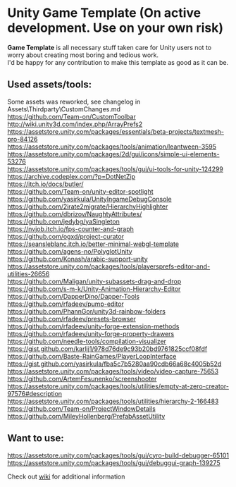# Unity Game Template (On active development. Use on your own risk)
**Game Template** is all necessary stuff taken care for Unity users not to worry about creating most boring and tedious work.  
I'd be happy for any contribution to make this template as good as it can be.  

## Used assets/tools:
 Some assets was reworked, see changelog in Assets\Thirdparty\CustomChanges.md  
 https://github.com/Team-on/CustomToolbar  
 http://wiki.unity3d.com/index.php/ArrayPrefs2  
 https://assetstore.unity.com/packages/essentials/beta-projects/textmesh-pro-84126  
 https://assetstore.unity.com/packages/tools/animation/leantween-3595  
 https://assetstore.unity.com/packages/2d/gui/icons/simple-ui-elements-53276  
 https://assetstore.unity.com/packages/tools/gui/ui-tools-for-unity-124299  
 https://archive.codeplex.com/?p=DotNetZip  
 https://itch.io/docs/butler/  
 https://github.com/Team-on/unity-editor-spotlight  
 https://github.com/yasirkula/UnityIngameDebugConsole  
 https://github.com/2irate2migrate/HierarchyHighlighter  
 https://github.com/dbrizov/NaughtyAttributes/  
 https://github.com/jedybg/yaSingleton  
 https://nvjob.itch.io/fps-counter-and-graph  
 https://github.com/ogxd/project-curator  
 https://seansleblanc.itch.io/better-minimal-webgl-template  
 https://github.com/agens-no/PolyglotUnity  
 https://github.com/Konash/arabic-support-unity  
 https://assetstore.unity.com/packages/tools/playersprefs-editor-and-utilities-26656  
 https://github.com/Maligan/unity-subassets-drag-and-drop  
 https://github.com/s-m-k/Unity-Animation-Hierarchy-Editor  
 https://github.com/DapperDino/Dapper-Tools  
 https://github.com/rfadeev/pump-editor  
 https://github.com/PhannGor/unity3d-rainbow-folders  
 https://github.com/rfadeev/presets-browser  
 https://github.com/rfadeev/unity-forge-extension-methods  
 https://github.com/rfadeev/unity-forge-property-drawers  
 https://github.com/needle-tools/compilation-visualizer  
 https://gist.github.com/karljj1/978d76de9c93b20bd9761825ccf08fdf  
 https://github.com/Baste-RainGames/PlayerLoopInterface  
 https://gist.github.com/yasirkula/fba5c7b5280aa90cdb66a68c4005b52d  
 https://assetstore.unity.com/packages/tools/video/video-capture-75653  
 https://github.com/ArtemFesunenko/screenshooter  
 https://assetstore.unity.com/packages/tools/utilities/empty-at-zero-creator-97576#description  
 https://assetstore.unity.com/packages/tools/utilities/hierarchy-2-166483  
 https://github.com/Team-on/ProjectWindowDetails  
 https://github.com/MileyHollenberg/PrefabAssetUtility  
 

 ## Want to use: 
 https://assetstore.unity.com/packages/tools/gui/cyro-build-debugger-65101  
 https://assetstore.unity.com/packages/tools/gui/debuggui-graph-139275  
   
Check out [wiki](https://github.com/Team-on/UnityGameTemplate/wiki) for additional information
